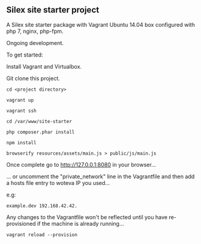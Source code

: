 Silex site starter project
--------------------------

A Silex site starter package with Vagrant Ubuntu 14.04 box configured with php 7, nginx, php-fpm.

Ongoing development.

To get started:

Install Vagrant and Virtualbox.

Git clone this project.

    cd <project directory>

    vagrant up
    
    vagrant ssh
    
    cd /var/www/site-starter
    
    php composer.phar install
    
    npm install
    
    browserify resources/assets/main.js > public/js/main.js

Once complete go to http://127.0.0.1:8080 in your browser...

... or uncomment the "private_network" line in the Vagrantfile and then add a hosts file entry to woteva IP you used...

e.g: 

    example.dev 192.168.42.42.

Any changes to the Vagrantfile won't be reflected until you have re-provisioned if the machine is already running...

    vagrant reload --provision
